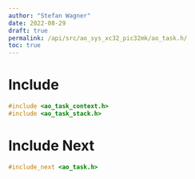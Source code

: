 ```yaml
---
author: "Stefan Wagner"
date: 2022-08-29
draft: true
permalink: /api/src/ao_sys_xc32_pic32mk/ao_task.h/
toc: true
---
```


# Include

```c
#include <ao_task_context.h>
#include <ao_task_stack.h>
```

# Include Next

```c
#include_next <ao_task.h>
```
